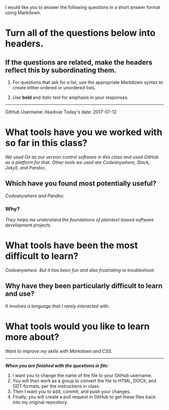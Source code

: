 I would like you to answer the following questions in a short answer format using Markdown. 

# Turn all of the questions below into headers. 

## If the questions are related, make the headers reflect this by subordinating them.  

1. For questions that ask for a list, use the appropriate Markdown syntax to create either ordered or unordered lists. 

2. Use **bold** and *italic* text for emphasis in your responses.

* * *

GitHub Username: hkadivar
Today's date: 2017-07-12

# What tools have you we worked with so far in this class?

*We used Git as our version control software in this class and used GitHub as a platform for that. Other tools we used are 
Codeanywhere, Slack, Jekyll, and Pandoc.*

## Which have you found most potentially useful? 

*Codeanywhere and Pandoc.*

### Why? 

*They helps me understand the foundations of plaintext-based software development projects.*

# What tools have been the most difficult to learn? 

*Codeanywhere. But it has been fun and also frustrating to troubleshoot.*

## Why have they been particularly difficult to learn and use?

*It involves a language that I rarely interacted with.*

# What tools would you like to learn more about?

*Want to improve my skills with Markdown and CSS.*
* * * 

***When you are finished with the questions in file:*** 

1. I want you to change the name of the file to your GitHub username. 
2. You will then work as a group to convert the file to HTML, DOCX, and ODT formats, per the instructions in  class. 
3. Then I want you to add, commit, and push your changes. 
4. Finally, you will create a pull request in GitHub to get these files back into my original repository. 
